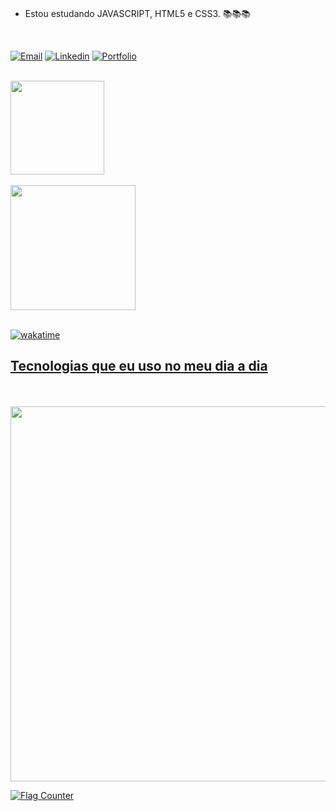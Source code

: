 

<br>




- Estou estudando JAVASCRIPT, HTML5 e CSS3. 📚📚📚


<br>


[![Email](https://img.shields.io/badge/Gmail-D14836?style=for-the-badge&logo=gmail&logoColor=white)](mailto:danilooc1516@gmail.com)
[![Linkedin](https://img.shields.io/badge/LinkedIn-0077B5?style=for-the-badge&logo=linkedin&logoColor=white)](https://www.linkedin.com/in/danilo-costa-66413a22b/)
[![Portfolio](https://img.shields.io/badge/-Portf%C3%B3lio-green?style=for-the-badge&logo=true)](https://daaaan12.github.io/danilocosta/)


<br>
<div>
  <a href="https://github.com/Daaaan12">
  <img height="150em" src="https://github-readme-stats.vercel.app/api?username=daaaan12&show_icons=true&theme=onedark&include_all_commits=true&count_private=true"/>
  <br>
  <br>
  <img height="200em" src="https://github-readme-stats.vercel.app/api/top-langs/?username=daaaan12&theme=onedark"/>
</div>

<br>
  
  ![wakatime](https://wakatime.com/badge/user/ed387bd8-c715-4887-ab85-60765bfcf115/project/01fd1ce0-a905-42c9-a0f9-fca3a2a8336f.svg)

## Tecnologias que eu uso no meu dia a dia

<div style="display: inline-block"><br/>
  <img align="center" alt="" src="https://img.shields.io/badge/HTML5-E34F26?style=for-the-badge&logo=html5&logoColor=white" />
  <img align="center" alt="" src="https://img.shields.io/badge/CSS3-1572B6?style=for-the-badge&logo=css3&logoColor=white" />
  <img align="center" alt="" src="https://img.shields.io/badge/JavaScript-323330?style=for-the-badge&logo=javascript&logoColor=F7DF1E" />
 

</div>
  
  <br>
  
<img width="600px" src="https://wakatime.com/share/@ed387bd8-c715-4887-ab85-60765bfcf115/dd7857d2-a1ce-4f68-881c-c52edfb2156e.svg" />
  
<a href="https://info.flagcounter.com/yzLY"><img src="https://s01.flagcounter.com/count2/yzLY/bg_000000/txt_FF0000/border_CCCCCC/columns_3/maxflags_12/viewers_0/labels_0/pageviews_0/flags_0/percent_1/" alt="Flag Counter" border="0"></a>
